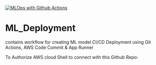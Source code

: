[![MLOps with Github Actions](https://github.com/balajivenky06/ML_Deployment/actions/workflows/main.yml/badge.svg)](https://github.com/balajivenky06/ML_Deployment/actions/workflows/main.yml)
# ML_Deployment
contains workflow for creating ML model CI/CD Deployment using Git Actions, AWS Code Commit &amp; App Runner

To Authorize AWS cloud Shell to connect with this Github Repo:

